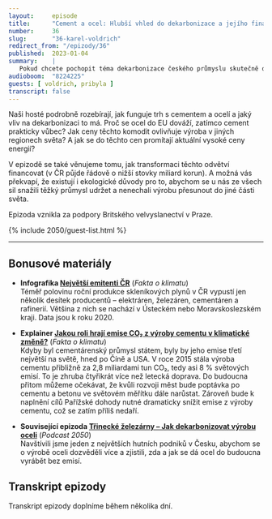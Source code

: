 ```yaml
---
layout:     episode
title:      "Cement a ocel: Hlubší vhled do dekarbonizace a jejího financování"
number:     36
slug:       "36-karel-voldrich"
redirect_from: "/epizody/36"
published:  2023-01-04
summary:    |
   Pokud chcete pochopit téma dekarbonizace českého průmyslu skutečně do hloubky, pusťte si tuto epizodu. Dozvíte se, co je potřeba k tomu, abychom se zbavili emisí skleníkových plynů v odvětvích, která jsou na dekarbonizaci nejnáročnější – tedy v ocelářství a cementárenství.
audioboom:  "8224225"
guests: [ voldrich, pribyla ]
transcript: false
---
```


Naši hosté podrobně rozebírají, jak funguje trh s cementem a ocelí a jaký vliv na dekarbonizaci to má. Proč se ocel do EU dováží, zatímco cement prakticky vůbec? Jak ceny těchto komodit ovlivňuje výroba v jiných regionech světa? A jak se do těchto cen promítají aktuální vysoké ceny energií?

V epizodě se také věnujeme tomu, jak transformaci těchto odvětví financovat (v ČR půjde řádově o nižší stovky miliard korun). A možná vás překvapí, že existují i ekologické důvody pro to, abychom se u nás ze všech sil snažili těžký průmysl udržet a nenechali výrobu přesunout do jiné části světa.

Epizoda vznikla za podpory Britského velvyslanectví v Praze.


{% include 2050/guest-list.html %}

---

## Bonusové materiály

<div class="bonus-material" markdown="1">

* **Infografika [Největší emitenti ČR](https://github.com/faktaoklimatu/graphics/blob/main/data-visualization/infographics/emissions/czechia/top-emission-producers-in-czechia/cs-nejvetsi-emitenti-cr.pdf)** (_Fakta o klimatu_)  
  Téměř polovinu roční produkce skleníkových plynů v ČR vypustí jen několik desítek producentů – elektráren, železáren, cementáren a rafinerií. Většina z nich se nachází v Ústeckém nebo Moravskoslezském kraji. Data jsou k roku 2020.

* **Explainer [Jakou roli hrají emise CO₂ z výroby cementu v klimatické změně?](https://faktaoklimatu.cz/explainery/emise-vyroba-cementu)** (_Fakta o klimatu_)  
  Kdyby byl cementárenský průmysl státem, byly by jeho emise třetí největší na světě, hned po Číně a USA. V roce 2015 stála výroba cementu přibližně za 2,8 miliardami tun CO₂, tedy asi 8 % světových emisí. To je zhruba čtyřikrát více než letecká doprava. Do budoucna přitom můžeme očekávat, že kvůli rozvoji měst bude poptávka po cementu a betonu ve světovém měřítku dále narůstat. Zároveň bude k naplnění cílů Pařížské dohody nutné dramaticky snížit emise z výroby cementu, což se zatím příliš nedaří.

* **Související epizoda [Třinecké železárny – Jak dekarbonizovat výrobu oceli](https://2050podcast.cz/epizody/28-trinecke-zelezarny)** (_Podcast 2050_)  
  Navštívili jsme jeden z největších hutních podniků v Česku, abychom se o výrobě oceli dozvěděli více a zjistili, zda a jak se dá ocel do budoucna vyrábět bez emisí.

</div>


## Transkript epizody

Transkript epizody doplníme během několika dní.
